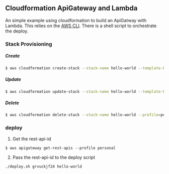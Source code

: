 ## Cloudformation ApiGateway and Lambda

An simple example using cloudformation to build an ApiGatway with
Lambda. This relies on the [AWS CLI](https://aws.amazon.com/cli/).
There is a shell script to orchestrate the deploy.

### Stack Provisioning

##### Create

```bash
$ aws cloudformation create-stack --stack-name hello-world --template-body file://./cloudformation.json --capabilities CAPABILITY_IAM --profile=personal && aws cloudformation wait stack-create-complete --stack-name hello-world --profile=personal
```

##### Update

```bash
$ aws cloudformation update-stack --stack-name hello-world --template-body file://./cloudformation.json --capabilities CAPABILITY_IAM --profile=personal && aws cloudformation wait stack-update-complete --stack-name hello-world --profile=personal
```

##### Delete

```bash
$ aws cloudformation delete-stack --stack-name hello-world --profile=personal && aws cloudformation wait stack-delete-complete --stack-name hello-world --profile=personal
```


### deploy

1) Get the rest-api-id
```
$ aws apigateway get-rest-apis --profile personal
```
2) Pass the rest-api-id to the deploy script
```
./deploy.sh grvuckjf24 hello-world
```
